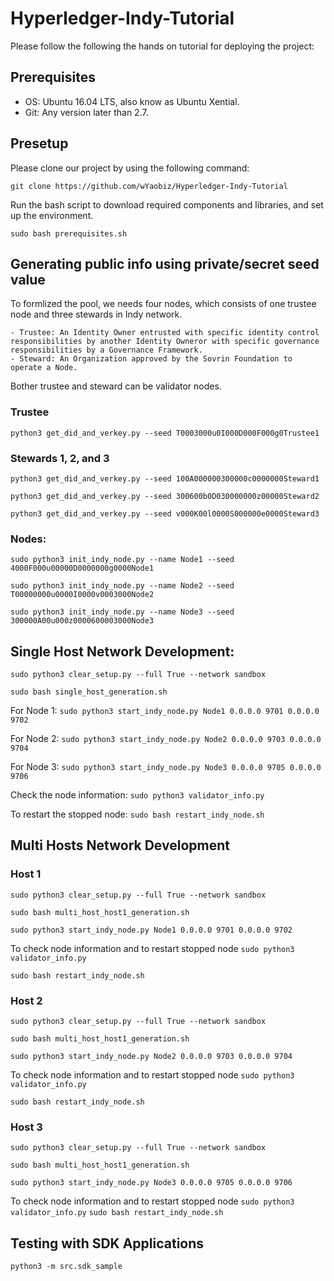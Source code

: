 # Hyperledger-Indy-Tutorial
Please follow the following the hands on tutorial for deploying the project:


## Prerequisites
 - OS: Ubuntu 16.04 LTS, also know as Ubuntu Xential.
 - Git: Any version later than 2.7.

## Presetup  
Please clone our project by using the following command: 

`git clone https://github.com/wYaobiz/Hyperledger-Indy-Tutorial`

Run the bash script to download required components and libraries, and set up the environment.

`sudo bash prerequisites.sh`

## Generating public info using private/secret seed value
To formlized the pool, we needs four nodes, which consists of one trustee node and three stewards in Indy network. 

    - Trustee: An Identity Owner entrusted with specific identity control responsibilities by another Identity Owneror with specific governance responsibilities by a Governance Framework. 
    - Steward: An Organization approved by the Sovrin Foundation to operate a Node. 

Bother trustee and steward can be validator nodes. 

### Trustee 
`python3 get_did_and_verkey.py --seed T0003000u0I000D000F000g0Trustee1`

### Stewards 1, 2, and 3
`python3 get_did_and_verkey.py --seed 100A000000300000c0000000Steward1`

`python3 get_did_and_verkey.py --seed 300600b0D030000000z00000Steward2`

`python3 get_did_and_verkey.py --seed v000K00l0000S000000e0000Steward3`

### Nodes:
`sudo python3 init_indy_node.py --name Node1 --seed 4000F000u00000D0000000g0000Node1`

`sudo python3 init_indy_node.py --name Node2 --seed T00000000u0000I0000v0003000Node2`

`sudo python3 init_indy_node.py --name Node3 --seed 300000A00u000z0000600003000Node3`

## Single Host Network Development:
`sudo python3 clear_setup.py --full True --network sandbox`

`sudo bash single_host_generation.sh`

For Node 1:
`sudo python3 start_indy_node.py Node1 0.0.0.0 9701 0.0.0.0 9702`

For Node 2: 
`sudo python3 start_indy_node.py Node2 0.0.0.0 9703 0.0.0.0 9704`

For Node 3:
`sudo python3 start_indy_node.py Node3 0.0.0.0 9705 0.0.0.0 9706`

Check the node information:
`sudo python3 validator_info.py`

To restart the stopped node: 
`sudo bash restart_indy_node.sh`


## Multi Hosts Network Development
### Host 1
`sudo python3 clear_setup.py --full True --network sandbox`

`sudo bash multi_host_host1_generation.sh`

`sudo python3 start_indy_node.py Node1 0.0.0.0 9701 0.0.0.0 9702`

To check node information and to restart stopped node
`sudo python3 validator_info.py`

`sudo bash restart_indy_node.sh`

### Host 2
`sudo python3 clear_setup.py --full True --network sandbox`

`sudo bash multi_host_host1_generation.sh`

`sudo python3 start_indy_node.py Node2 0.0.0.0 9703 0.0.0.0 9704`

To check node information and to restart stopped node
`sudo python3 validator_info.py`

`sudo bash restart_indy_node.sh`


### Host 3
`sudo python3 clear_setup.py --full True --network sandbox`

`sudo bash multi_host_host1_generation.sh`

`sudo python3 start_indy_node.py Node3 0.0.0.0 9705 0.0.0.0 9706`

To check node information and to restart stopped node
`sudo python3 validator_info.py`
`sudo bash restart_indy_node.sh`


## Testing with SDK Applications
`python3 -m src.sdk_sample`
